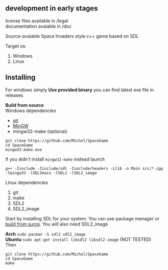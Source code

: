 ## development in early stages

license files available in /legal   
documentation avaiable in /doc

Source-avaiable Space Invaders style c++ game based on SDL

Target os:
  1. Windows
  2. Linux

## Installing
For windows simply __Use provided binary__ you can find latest exe file in releases   
   
__Build from source__   
Windows dependencies  
- [git](https://git-scm.com/download/win)
- [MinGW](https://sourceforge.net/projects/mingw/) 
- mingw32-make  (optional)
    
```
git clone https://github.com/M1chol/SpaceGame
cd SpaceGame
mingw32-make.exe
```
If you didn't install `mingw32-make` instead launch   
```
g++ -Iinclude -Iinclude/sdl -Iinclude/headers -Llib -o Main src/*.cpp -lmingw32 -lSDL2main -lSDL2 -lSDL2_image
```

Linux dependencies      
1. git
2. make
3. SDL2
4. SDL2_image
   
Start by installing SDL for your system. You can use package menager or [build from surce](https://github.com/libsdl-org/SDL). You will also need SDL2_image

__Arch__ `sudo pacman -S sdl2 sdl2_image`   
__Ubuntu__ `sudo apt-get install libsdl2 libsdl2-image` (NOT TESTED)   
Then   
```
git clone https://github.com/M1chol/SpaceGame
cd SpaceGame
make
```
